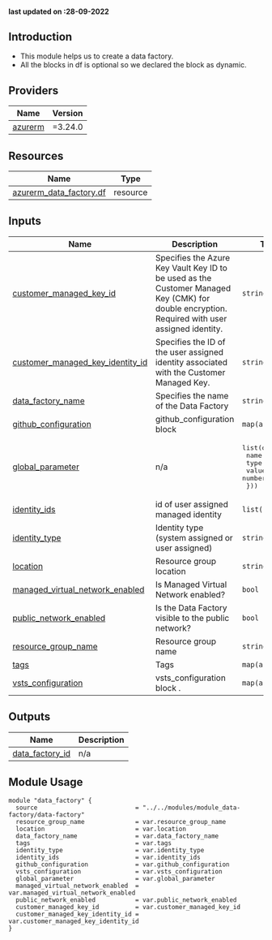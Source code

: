 <!-- BEGIN_TF_DOCS -->
#### last updated on :28-09-2022

## Introduction

* This module helps us to create a data factory.
* All the blocks in df is optional so we declared the block as dynamic.


## Providers

| Name | Version |
|------|---------|
| <a name="provider_azurerm"></a> [azurerm](#provider\_azurerm) | =3.24.0|


## Resources

| Name | Type |
|------|------|
| [azurerm_data_factory.df](https://registry.terraform.io/providers/hashicorp/azurerm/latest/docs/resources/data_factory) | resource |

## Inputs

| Name | Description | Type | Default | Required |
|------|-------------|------|---------|:--------:|
| <a name="input_customer_managed_key_id"></a> [customer\_managed\_key\_id](#input\_customer\_managed\_key\_id) | Specifies the Azure Key Vault Key ID to be used as the Customer Managed Key (CMK) for double encryption. Required with user assigned identity. | `string` | `null` | no |
| <a name="input_customer_managed_key_identity_id"></a> [customer\_managed\_key\_identity\_id](#input\_customer\_managed\_key\_identity\_id) | Specifies the ID of the user assigned identity associated with the Customer Managed Key. | `string` | `null` | no |
| <a name="input_data_factory_name"></a> [data\_factory\_name](#input\_data\_factory\_name) | Specifies the name of the Data Factory | `string` | n/a | yes |
| <a name="input_github_configuration"></a> [github\_configuration](#input\_github\_configuration) | github\_configuration block | `map(any)` | `null` | no |
| <a name="input_global_parameter"></a> [global\_parameter](#input\_global\_parameter) | n/a | <pre>list(object ({<br>      name  = string<br>      type  = string<br>      value = number<br>  }))</pre> | `null` | no |
| <a name="input_identity_ids"></a> [identity\_ids](#input\_identity\_ids) | id of user assigned managed identity | `list(string)` | `null` | no |
| <a name="input_identity_type"></a> [identity\_type](#input\_identity\_type) | Identity type (system assigned or user assigned) | `string` | n/a | yes |
| <a name="input_location"></a> [location](#input\_location) | Resource group location | `string` | n/a | yes |
| <a name="input_managed_virtual_network_enabled"></a> [managed\_virtual\_network\_enabled](#input\_managed\_virtual\_network\_enabled) | Is Managed Virtual Network enabled? | `bool` | `false` | no |
| <a name="input_public_network_enabled"></a> [public\_network\_enabled](#input\_public\_network\_enabled) | Is the Data Factory visible to the public network? | `bool` | `true` | no |
| <a name="input_resource_group_name"></a> [resource\_group\_name](#input\_resource\_group\_name) | Resource group name | `string` | n/a | yes |
| <a name="input_tags"></a> [tags](#input\_tags) | Tags | `map(any)` | n/a | yes |
| <a name="input_vsts_configuration"></a> [vsts\_configuration](#input\_vsts\_configuration) | vsts\_configuration block . | `map(any)` | `null` | no |

## Outputs

| Name | Description |
|------|-------------|
| <a name="output_data_factory_id"></a> [data\_factory\_id](#output\_data\_factory\_id) | n/a |


## Module Usage

```
module "data_factory" {
  source                           = "../../modules/module_data-factory/data-factory"
  resource_group_name              = var.resource_group_name
  location                         = var.location
  data_factory_name                = var.data_factory_name
  tags                             = var.tags
  identity_type                    = var.identity_type
  identity_ids                     = var.identity_ids
  github_configuration             = var.github_configuration
  vsts_configuration               = var.vsts_configuration
  global_parameter                 = var.global_parameter
  managed_virtual_network_enabled  = var.managed_virtual_network_enabled
  public_network_enabled           = var.public_network_enabled
  customer_managed_key_id          = var.customer_managed_key_id
  customer_managed_key_identity_id = var.customer_managed_key_identity_id
}

```
<!-- END_TF_DOCS -->